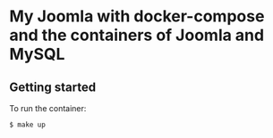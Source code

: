 # My Joomla with docker-compose and the containers of Joomla and MySQL

## Getting started
To run the container:
```bash
$ make up
```
